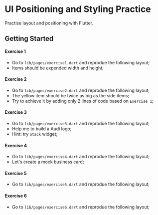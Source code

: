 # UI Positioning and Styling Practice

Practise layout and positioning with Flutter.

## Getting Started

#### Exercise 1

- Go to ```lib/pages/exercise1.dart``` and reprodue the following layout;
- Items should be expended width and height;

#### Exercise 2

- Go to ```lib/pages/exercise2.dart``` and reprodue the following layout;
- The yellow item should be twice as big as the side items;
- Try to achieve it by adding only 2 lines of code based on ```Exercise 1```;

#### Exercise 3

- Go to ```lib/pages/exercise3.dart``` and reprodue the following layout;
- Help me to build a Audi logo;
- Hint: try ```Stack``` widget;

#### Exercise 4

- Go to ```lib/pages/exercise4.dart``` and reprodue the following layout;
- Let's create a mock business card;

#### Exercise 5

- Go to ```lib/pages/exercise5.dart``` and reprodue the following layout;

#### Exercise 6

- Go to ```lib/pages/exercise6.dart``` and reprodue the following layout;
